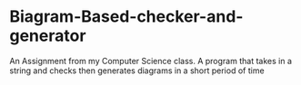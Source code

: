 # Biagram-Based-checker-and-generator
An Assignment from my Computer Science class. A program that takes in a string and checks then generates diagrams in a short period of time
